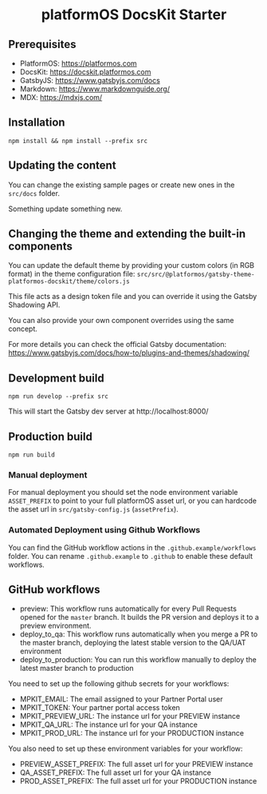 <h1 align="center">
  platformOS DocsKit Starter
</h1>

## Prerequisites

* PlatformOS: https://platformos.com
* DocsKit: https://docskit.platformos.com
* GatsbyJS: https://www.gatsbyjs.com/docs
* Markdown: https://www.markdownguide.org/
* MDX: https://mdxjs.com/

## Installation

```
npm install && npm install --prefix src
```

## Updating the content

You can change the existing sample pages or create new ones in the `src/docs` folder.

Something update something new.

## Changing the theme and extending the built-in components

You can update the default theme by providing your custom colors (in RGB format) in the theme configuration file: `src/src/@platformos/gatsby-theme-platformos-docskit/theme/colors.js`

This file acts as a design token file and you can override it using the Gatsby Shadowing API.

You can also provide your own component overrides using the same concept.

For more details you can check the official Gatsby documentation: https://www.gatsbyjs.com/docs/how-to/plugins-and-themes/shadowing/

## Development build

```
npm run develop --prefix src
```

This will start the Gatsby dev server at http://localhost:8000/

## Production build

```
npm run build
```

### Manual deployment
For manual deployment you should set the node environment variable `ASSET_PREFIX` to point to your full platformOS asset url, or you can hardcode the asset url in `src/gatsby-config.js` (`assetPrefix`).

### Automated Deployment using Github Workflows

You can find the GitHub workflow actions in the `.github.example/workflows` folder.
You can rename `.github.example` to `.github` to enable these default workflows.

## GitHub workflows

* preview: This workflow runs automatically for every Pull Requests opened for the `master` branch. It builds the PR version and deploys it to a preview environment.
* deploy_to_qa: This workflow runs automatically when you merge a PR to the master branch, deploying the latest stable version to the QA/UAT environment
* deploy_to_production: You can run this workflow manually to deploy the latest master branch to production

You need to set up the following github secrets for your workflows:
* MPKIT_EMAIL: The email assigned to your Partner Portal user
* MPKIT_TOKEN: Your partner portal access token
* MPKIT_PREVIEW_URL: The instance url for your PREVIEW instance
* MPKIT_QA_URL: The instance url for your QA instance
* MPKIT_PROD_URL: The instance url for your PRODUCTION instance

You also need to set up these environment variables for your workflow:
* PREVIEW_ASSET_PREFIX: The full asset url for your PREVIEW instance
* QA_ASSET_PREFIX: The full asset url for your QA instance
* PROD_ASSET_PREFIX: The full asset url for your PRODUCTION instance


